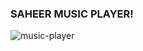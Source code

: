 ### SAHEER MUSIC PLAYER!

![music-player](https://github.com/user-attachments/assets/6d6eec98-ec44-43af-ae3d-a87cd6210c46)
